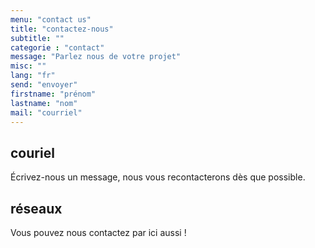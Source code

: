 ```yaml
---
menu: "contact us"
title: "contactez-nous"
subtitle: ""
categorie : "contact"
message: "Parlez nous de votre projet"
misc: ""
lang: "fr"
send: "envoyer"
firstname: "prénom"
lastname: "nom"
mail: "courriel"
---
```


## couriel

Écrivez-nous un message, nous vous recontacterons dès que possible.

## réseaux

Vous pouvez nous contactez par ici aussi !